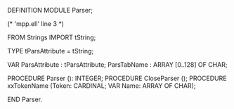 DEFINITION MODULE Parser;

(* 'mpp.ell' line 3 *)

FROM Strings	IMPORT	tString;

TYPE tParsAttribute = tString;


VAR
  ParsAttribute	: tParsAttribute;
  ParsTabName	: ARRAY [0..128] OF CHAR;

PROCEDURE Parser (): INTEGER;
PROCEDURE CloseParser ();
PROCEDURE xxTokenName (Token: CARDINAL; VAR Name: ARRAY OF CHAR);

END Parser.
